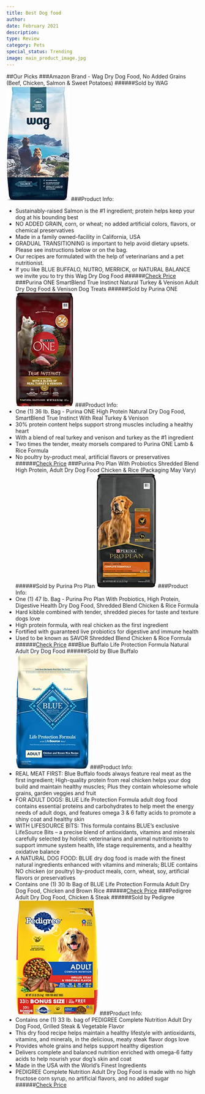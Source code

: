 ```yaml
---
title: Best Dog food
author: 
date: February 2021
description: 
type: Review
category: Pets
special_status: Trending
image: main_product_image.jpg
---
```

##Our Picks
###Amazon Brand - Wag Dry Dog Food, No Added Grains (Beef, Chicken, Salmon & Sweet Potatoes)
######Sold by WAG
![Amazon Brand - Wag Dry Dog Food, No Added Grains (Beef, Chicken, Salmon & Sweet Potatoes)](./AmazonBra.jpeg)
###Product Info:
- Sustainably-raised Salmon is the #1 ingredient; protein helps keep your dog at his bounding best
- NO ADDED GRAIN, corn, or wheat; no added artificial colors, flavors, or chemical preservatives
- Made in a family owned-facility in California, USA
- GRADUAL TRANSITIONING is important to help avoid dietary upsets. Please see instructions below or on the bag.
- Our recipes are formulated with the help of veterinarians and a pet nutritionist.
- If you like BLUE BUFFALO, NUTRO, MERRICK, or NATURAL BALANCE we invite you to try this Wag Dry Dog Food
######[Check Price](https://www.amazon.com/gp/slredirect/picassoRedirect.html/ref=pa_sp_atf_aps_sr_pg1_1?ie=UTF8&adId=A07854262AKXMFA8MTBH9&url=%2FWag-Salmon-Sweet-Potato-Recipe%2Fdp%2FB07QWTXQSB%2Fref%3Dsr_1_1_sspa%3Fdchild%3D1%26keywords%3Ddog%2Bfood%26qid%3D1613505914%26sr%3D8-1-spons%26psc%3D1&qualifier=1613505914&id=5154945030381597&widgetName=sp_atf)
###Purina ONE SmartBlend True Instinct Natural Turkey & Venison Adult Dry Dog Food & Venison Dog Treats
######Sold by Purina ONE
![Purina ONE SmartBlend True Instinct Natural Turkey & Venison Adult Dry Dog Food & Venison Dog Treats](./PurinaONE.jpeg)
###Product Info:
- One (1) 36 lb. Bag - Purina ONE High Protein Natural Dry Dog Food, SmartBlend True Instinct With Real Turkey & Venison
- 30% protein content helps support strong muscles including a healthy heart
- With a blend of real turkey and venison and turkey as the #1 ingredient
- Two times the tender, meaty morsels compared to Purina ONE Lamb & Rice Formula
- No poultry by-product meal, artificial flavors or preservatives
######[Check Price](https://www.amazon.com/gp/slredirect/picassoRedirect.html/ref=pa_sp_atf_aps_sr_pg1_1?ie=UTF8&adId=A08870863SOA9HUERGLQV&url=%2FPurina-Smartblend-Instinct-Natural-Venison%2Fdp%2FB01NA9TN3D%2Fref%3Dsr_1_2_sspa%3Fdchild%3D1%26keywords%3Ddog%2Bfood%26qid%3D1613505914%26sr%3D8-2-spons%26psc%3D1&qualifier=1613505914&id=5154945030381597&widgetName=sp_atf)
###Purina Pro Plan With Probiotics Shredded Blend High Protein, Adult Dry Dog Food Chicken & Rice (Packaging May Vary)
######Sold by Purina Pro Plan
![Purina Pro Plan With Probiotics Shredded Blend High Protein, Adult Dry Dog Food Chicken & Rice (Packaging May Vary)](./PurinaPro.jpeg)
###Product Info:
- One (1) 47 lb. Bag - Purina Pro Plan With Probiotics, High Protein, Digestive Health Dry Dog Food, Shredded Blend Chicken & Rice Formula
- Hard kibble combined with tender, shredded pieces for taste and texture dogs love
- High protein formula, with real chicken as the first ingredient
- Fortified with guaranteed live probiotics for digestive and immune health
- Used to be known as SAVOR Shredded Blend Chicken & Rice Formula
######[Check Price](https://www.amazon.com/gp/slredirect/picassoRedirect.html/ref=pa_sp_atf_aps_sr_pg1_1?ie=UTF8&adId=A02115851YB6ZF08EL0ZY&url=%2FPurina-Pro-Plan-Shredded-Chicken%2Fdp%2FB07116Y581%2Fref%3Dsr_1_3_sspa%3Fdchild%3D1%26keywords%3Ddog%2Bfood%26qid%3D1613505914%26sr%3D8-3-spons%26psc%3D1&qualifier=1613505914&id=5154945030381597&widgetName=sp_atf)
###Blue Buffalo Life Protection Formula Natural Adult Dry Dog Food
######Sold by Blue Buffalo
![Blue Buffalo Life Protection Formula Natural Adult Dry Dog Food](./BlueBuffa.jpeg)
###Product Info:
- REAL MEAT FIRST: Blue Buffalo foods always feature real meat as the first ingredient; High-quality protein from real chicken helps your dog build and maintain healthy muscles; Plus they contain wholesome whole grains, garden veggies and fruit
- FOR ADULT DOGS: BLUE Life Protection Formula adult dog food contains essential proteins and carbohydrates to help meet the energy needs of adult dogs, and features omega 3 & 6 fatty acids to promote a shiny coat and healthy skin
- WITH LIFESOURCE BITS: This formula contains BLUE’s exclusive LifeSource Bits – a precise blend of antioxidants, vitamins and minerals carefully selected by holistic veterinarians and animal nutritionists to support immune system health, life stage requirements, and a healthy oxidative balance
- A NATURAL DOG FOOD: BLUE dry dog food is made with the finest natural ingredients enhanced with vitamins and minerals; BLUE contains NO chicken (or poultry) by-product meals, corn, wheat, soy, artificial flavors or preservatives
- Contains one (1) 30 lb Bag of BLUE Life Protection Formula Adult Dry Dog Food, Chicken and Brown Rice
######[Check Price](https://www.amazon.com/gp/slredirect/picassoRedirect.html/ref=pa_sp_atf_aps_sr_pg1_1?ie=UTF8&adId=A1013856EWNQXF1LPCPI&url=%2FBlue-Buffalo-Protection-Formula-Adult%2Fdp%2FB0009YWKUA%2Fref%3Dsr_1_4_sspa%3Fdchild%3D1%26keywords%3Ddog%2Bfood%26qid%3D1613505914%26sr%3D8-4-spons%26psc%3D1&qualifier=1613505914&id=5154945030381597&widgetName=sp_atf)
###Pedigree Adult Dry Dog Food, Chicken & Steak
######Sold by Pedigree
![Pedigree Adult Dry Dog Food, Chicken & Steak](./PedigreeA.jpeg)
###Product Info:
- Contains one (1) 33 lb. bag of PEDIGREE Complete Nutrition Adult Dry Dog Food, Grilled Steak & Vegetable Flavor
- This dry food recipe helps maintain a healthy lifestyle with antioxidants, vitamins, and minerals, in the delicious, meaty steak flavor dogs love
- Provides whole grains and helps support healthy digestion
- Delivers complete and balanced nutrition enriched with omega-6 fatty acids to help nourish your dog’s skin and coat
- Made in the USA with the World’s Finest Ingredients
- PEDIGREE Complete Nutrition Adult Dry Dog Food is made with no high fructose corn syrup, no artificial flavors, and no added sugar
######[Check Price](https://www.amazon.com/Pedigree-Complete-Nutrition-Grilled-Vegetable/dp/B07C3VBH2C/ref=sr_1_5?dchild=1&keywords=dog+food&qid=1613505914&sr=8-5)
